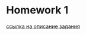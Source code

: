 # Homework 1
[ссылка на описание задания](https://github.com/mailcourses/hse_algorithms_and_data_structures_spring_2024/blob/21ee0b23ba9a9468d5f5b86949059bfba58ca212/lesson-03/homework.md)